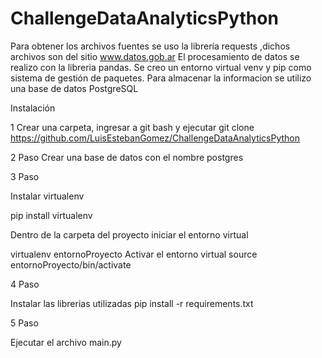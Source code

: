 # ChallengeDataAnalyticsPython
 
 
Para obtener los archivos fuentes se uso la librería requests ,dichos archivos son del sitio www.datos.gob.ar
El procesamiento de datos se realizo con la libreria pandas.
Se creo un entorno virtual venv y pip como sistema de gestión de paquetes.
Para almacenar la informacion se utilizo una base de datos PostgreSQL 


Instalación

1 Crear una carpeta, ingresar a git bash y ejecutar
  git clone https://github.com/LuisEstebanGomez/ChallengeDataAnalyticsPython

2 Paso
Crear una base de datos con el nombre postgres

3 Paso

Instalar virtualenv

pip install virtualenv

Dentro de la carpeta del proyecto iniciar el entorno virtual

virtualenv entornoProyecto
Activar el entorno virtual
source entornoProyecto/bin/activate

4 Paso

Instalar las librerias utilizadas
pip install -r requirements.txt

5 Paso

Ejecutar el archivo main.py
